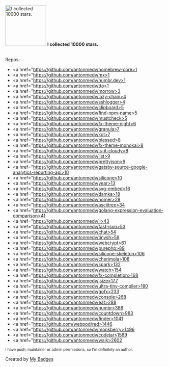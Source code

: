 <img src="https://github.com/my-badges/my-badges/blob/master/src/all-badges/stars/stars-10000.png?raw=true" alt="I collected 10000 stars." title="I collected 10000 stars." width="128">
<strong>I collected 10000 stars.</strong>
<br><br>

Repos:

* <a href="https://github.com/antonmedv/homebrew-core>1</a>
* <a href="https://github.com/antonmedv/mx>1</a>
* <a href="https://github.com/antonmedv/numbr.dev>1</a>
* <a href="https://github.com/antonmedv/tto>1</a>
* <a href="https://github.com/antonmedv/morrow>3</a>
* <a href="https://github.com/antonmedv/lazy-chain>4</a>
* <a href="https://github.com/antonmedv/sshlogger>4</a>
* <a href="https://github.com/antonmedv/clipboard>5</a>
* <a href="https://github.com/antonmedv/find-npm-name>5</a>
* <a href="https://github.com/antonmedv/mustcheck>5</a>
* <a href="https://github.com/antonmedv/fx-theme-night>6</a>
* <a href="https://github.com/antonmedv/granula>7</a>
* <a href="https://github.com/antonmedv/kot>7</a>
* <a href="https://github.com/antonmedv/blessed>8</a>
* <a href="https://github.com/antonmedv/fx-theme-monokai>8</a>
* <a href="https://github.com/antonmedv/is-it-cloudy>8</a>
* <a href="https://github.com/antonmedv/list>9</a>
* <a href="https://github.com/antonmedv/prettyjson>9</a>
* <a href="https://github.com/antonmedv/gatsby-source-google-analytics-reporting-api>10</a>
* <a href="https://github.com/antonmedv/silicone>10</a>
* <a href="https://github.com/antonmedv/year>13</a>
* <a href="https://github.com/antonmedv/svg-embed>16</a>
* <a href="https://github.com/antonmedv/damka>18</a>
* <a href="https://github.com/antonmedv/homer>28</a>
* <a href="https://github.com/antonmedv/asciitree>34</a>
* <a href="https://github.com/antonmedv/golang-expression-evaluation-comparison>41</a>
* <a href="https://github.com/antonmedv/ll>43</a>
* <a href="https://github.com/antonmedv/fast-json>53</a>
* <a href="https://github.com/antonmedv/chat>54</a>
* <a href="https://github.com/antonmedv/tinysh>58</a>
* <a href="https://github.com/antonmedv/webcrypt>61</a>
* <a href="https://github.com/antonmedv/purephp>89</a>
* <a href="https://github.com/antonmedv/silicone-skeleton>106</a>
* <a href="https://github.com/antonmedv/cherimola>108</a>
* <a href="https://github.com/antonmedv/spark>132</a>
* <a href="https://github.com/antonmedv/watch>154</a>
* <a href="https://github.com/antonmedv/fx-completion>168</a>
* <a href="https://github.com/antonmedv/jsize>177</a>
* <a href="https://github.com/antonmedv/ultra-tiny-compiler>180</a>
* <a href="https://github.com/antonmedv/gofx>233</a>
* <a href="https://github.com/antonmedv/console>268</a>
* <a href="https://github.com/antonmedv/eat>288</a>
* <a href="https://github.com/antonmedv/numbr>388</a>
* <a href="https://github.com/antonmedv/countdown>983</a>
* <a href="https://github.com/antonmedv/finder>1041</a>
* <a href="https://github.com/webpod/red>1446</a>
* <a href="https://github.com/antonmedv/monkberry>1496</a>
* <a href="https://github.com/antonmedv/codejar>1589</a>
* <a href="https://github.com/antonmedv/walk>2602</a>

<sup>I have push, maintainer or admin permissions, so I'm definitely an author.<sup>



Created by <a href="https://github.com/my-badges/my-badges">My Badges</a>